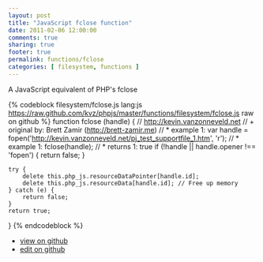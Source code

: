 ```yaml
---
layout: post
title: "JavaScript fclose function"
date: 2011-02-06 12:00:00
comments: true
sharing: true
footer: true
permalink: functions/fclose
categories: [ filesystem, functions ]
---
```

A JavaScript equivalent of PHP's fclose
<!-- more -->
{% codeblock filesystem/fclose.js lang:js https://raw.github.com/kvz/phpjs/master/functions/filesystem/fclose.js raw on github %}
function fclose (handle) {
    // http://kevin.vanzonneveld.net
    // +   original by: Brett Zamir (http://brett-zamir.me)
    // *     example 1: var handle = fopen('http://kevin.vanzonneveld.net/pj_test_supportfile_1.htm', 'r');
    // *     example 1: fclose(handle);
    // *     returns 1: true
    if (!handle || handle.opener !== 'fopen') {
        return false;
    }

    try {
        delete this.php_js.resourceDataPointer[handle.id];
        delete this.php_js.resourceData[handle.id]; // Free up memory
    } catch (e) {
        return false;
    }
    return true;
}
{% endcodeblock %}
<ul>
 <li><a href="https://github.com/kvz/phpjs/blob/master/functions/filesystem/fclose.js">view on github</a></li>
 <li><a href="https://github.com/kvz/phpjs/edit/master/functions/filesystem/fclose.js">edit on github</a></li>
</ul>
